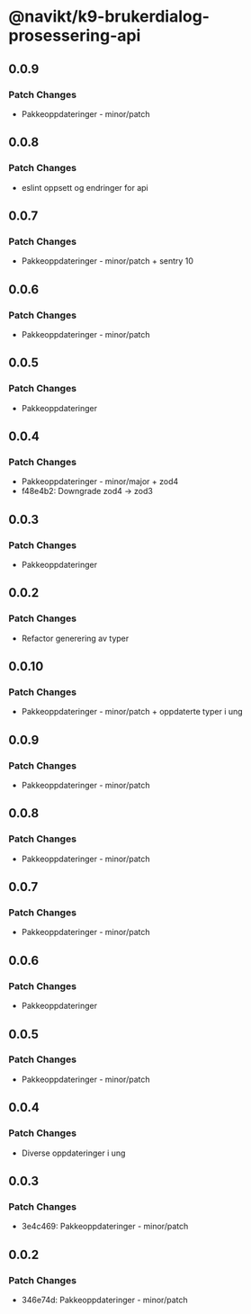 # @navikt/k9-brukerdialog-prosessering-api

## 0.0.9

### Patch Changes

- Pakkeoppdateringer - minor/patch

## 0.0.8

### Patch Changes

- eslint oppsett og endringer for api

## 0.0.7

### Patch Changes

- Pakkeoppdateringer - minor/patch + sentry 10

## 0.0.6

### Patch Changes

- Pakkeoppdateringer - minor/patch

## 0.0.5

### Patch Changes

- Pakkeoppdateringer

## 0.0.4

### Patch Changes

- Pakkeoppdateringer - minor/major + zod4
- f48e4b2: Downgrade zod4 -> zod3

## 0.0.3

### Patch Changes

- Pakkeoppdateringer

## 0.0.2

### Patch Changes

- Refactor generering av typer

## 0.0.10

### Patch Changes

- Pakkeoppdateringer - minor/patch + oppdaterte typer i ung

## 0.0.9

### Patch Changes

- Pakkeoppdateringer - minor/patch

## 0.0.8

### Patch Changes

- Pakkeoppdateringer - minor/patch

## 0.0.7

### Patch Changes

- Pakkeoppdateringer - minor/patch

## 0.0.6

### Patch Changes

- Pakkeoppdateringer

## 0.0.5

### Patch Changes

- Pakkeoppdateringer - minor/patch

## 0.0.4

### Patch Changes

- Diverse oppdateringer i ung

## 0.0.3

### Patch Changes

- 3e4c469: Pakkeoppdateringer - minor/patch

## 0.0.2

### Patch Changes

- 346e74d: Pakkeoppdateringer - minor/patch
